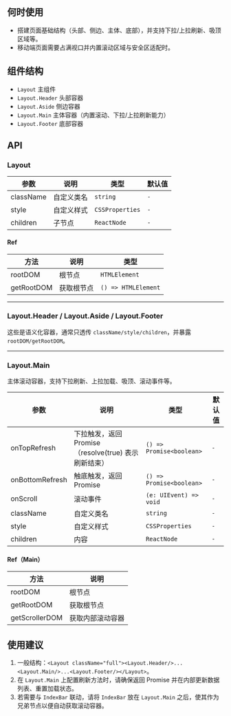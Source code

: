 ## 何时使用

- 搭建页面基础结构（头部、侧边、主体、底部），并支持下拉/上拉刷新、吸顶区域等。
- 移动端页面需要占满视口并内置滚动区域与安全区适配时。

## 组件结构

- `Layout` 主组件
- `Layout.Header` 头部容器
- `Layout.Aside` 侧边容器
- `Layout.Main` 主体容器（内置滚动、下拉/上拉刷新能力）
- `Layout.Footer` 底部容器

## API

### Layout

| 参数      | 说明       | 类型            | 默认值 |
| --------- | ---------- | --------------- | ------ |
| className | 自定义类名 | `string`        | `-`    |
| style     | 自定义样式 | `CSSProperties` | `-`    |
| children  | 子节点     | `ReactNode`     | `-`    |

#### Ref

| 方法       | 说明       | 类型                |
| ---------- | ---------- | ------------------- |
| rootDOM    | 根节点     | `HTMLElement`       |
| getRootDOM | 获取根节点 | `() => HTMLElement` |

---

### Layout.Header / Layout.Aside / Layout.Footer

这些是语义化容器，通常只透传 `className/style/children`，并暴露 `rootDOM/getRootDOM`。

---

### Layout.Main

主体滚动容器，支持下拉刷新、上拉加载、吸顶、滚动事件等。

| 参数            | 说明                                                 | 类型                     | 默认值 |
| --------------- | ---------------------------------------------------- | ------------------------ | ------ |
| onTopRefresh    | 下拉触发，返回 Promise（resolve(true) 表示刷新结束） | `() => Promise<boolean>` | `-`    |
| onBottomRefresh | 触底触发，返回 Promise                               | `() => Promise<boolean>` | `-`    |
| onScroll        | 滚动事件                                             | `(e: UIEvent) => void`   | `-`    |
| className       | 自定义类名                                           | `string`                 | `-`    |
| style           | 自定义样式                                           | `CSSProperties`          | `-`    |
| children        | 内容                                                 | `ReactNode`              | `-`    |

#### Ref（Main）

| 方法           | 说明             |
| -------------- | ---------------- |
| rootDOM        | 根节点           |
| getRootDOM     | 获取根节点       |
| getScrollerDOM | 获取内部滚动容器 |

## 使用建议

1. 一般结构：`<Layout className="full"><Layout.Header/>...<Layout.Main/>...<Layout.Footer/></Layout>`。
2. 在 `Layout.Main` 上配置刷新方法时，请确保返回 Promise 并在内部更新数据列表、重置加载状态。
3. 若需要与 `IndexBar` 联动，请将 `IndexBar` 放在 `Layout.Main` 之后，使其作为兄弟节点以便自动获取滚动容器。
